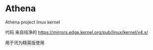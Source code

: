 # Athena
Athena project linux kernel

代码 来自纯净的 https://mirrors.edge.kernel.org/pub/linux/kernel/v4.x/

用于讯为精英版使用
